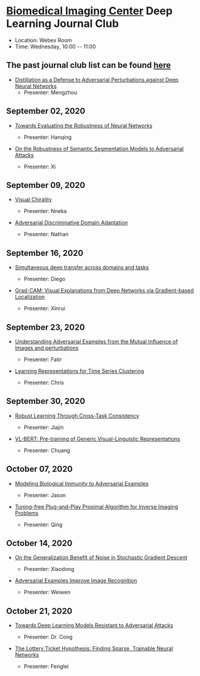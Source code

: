 
# [Biomedical Imaging Center](http://biotech.rpi.edu/centers/bic) Deep Learning Journal Club

* Location: Webex Room
* Time: Wednesday, 10:00 -- 11:00

## The past journal club list can be found [here](past_list.md)






* [Distillation as a Defense to Adversarial Perturbations against Deep Neural Networks](https://arxiv.org/pdf/1511.04508.pdf)
	* Presenter: Mengzhou




## September 02, 2020
* [Towards Evaluating the Robustness of Neural Networks](https://arxiv.org/pdf/1608.04644.pdf)
	* Presenter: Hanqing

* [On the Robustness of Semantic Segmentation Models to Adversarial Attacks](https://arxiv.org/pdf/1711.09856.pdf)
	* Presenter: Xi


## September 09, 2020
* [Visual Chirality](https://arxiv.org/pdf/2006.09512.pdf)
	* Presenter: Nneka

* [Adversarial Discriminative Domain Adaptation](https://arxiv.org/pdf/1702.05464.pdf)
	* Presenter: Nathan


## September 16, 2020
* [Simultaneous deep transfer across domains and tasks](https://people.eecs.berkeley.edu/~jhoffman/papers/Tzeng_ICCV2015.pdf)
	* Presenter: Diego

* [Grad-CAM: Visual Explanations from Deep Networks via Gradient-based Localization](https://arxiv.org/pdf/1610.02391.pdf)
	* Presenter: Xinrui

## September 23, 2020
* [Understanding Adversarial Examples from the Mutual Influence of Images and perturbations](https://openaccess.thecvf.com/content_CVPR_2020/papers/Zhang_Understanding_Adversarial_Examples_From_the_Mutual_Influence_of_Images_and_CVPR_2020_paper.pdf)
	* Presenter: Fatir

* [Learning Representations for Time Series Clustering](https://papers.nips.cc/paper/8634-learning-representations-for-time-series-clustering.pdf)
	* Presenter: Chris

## September 30, 2020
* [Robust Learning Through Cross-Task Consistency](https://arxiv.org/pdf/2006.04096.pdf)
	* Presenter: Jiajin

* [VL-BERT: Pre-training of Generic Visual-Linguistic Representations](https://arxiv.org/pdf/1908.08530.pdf)
	* Presenter: Chuang
	
## October 07, 2020
* [Modeling Biological Immunity to Adversarial Examples](https://openaccess.thecvf.com/content_CVPR_2020/papers/Kim_Modeling_Biological_Immunity_to_Adversarial_Examples_CVPR_2020_paper.pdf)
	* Presenter: Jason

* [Tuning-free Plug-and-Play Proximal Algorithm for Inverse Imaging Problems](https://arxiv.org/pdf/2002.09611.pdf)
	* Presenter: Qing


## October 14, 2020
* [On the Generalization Benefit of Noise in Stochastic Gradient Descent](https://arxiv.org/pdf/2006.15081.pdf)
	* Presenter: Xiaodong

* [Adversarial Examples Improve Image Recognition](https://arxiv.org/pdf/1911.09665.pdf)
	* Presenter: Weiwen

## October 21, 2020
* [Towards Deep Learning Models Resistant to Adversarial Attacks](https://arxiv.org/pdf/1706.06083.pdf)
	* Presenter: Dr. Cong

* [The Lottery Ticket Hypothesis: Finding Sparse, Trainable Neural Networks](https://arxiv.org/pdf/1803.03635.pdf)
	* Presenter: Fenglei



